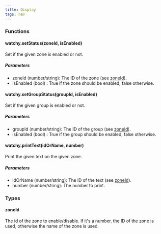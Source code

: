```yaml
---
title: Display
tags: nav
---
```


### Functions
#### watchy.setStatus(zoneId, isEnabled)
Set if the given zone is enabled or not.

##### Parameters
- zoneId (number/string): The ID of the zone (see [zoneId](#zoneId)).
- isEnabled (bool) : True if the zone should be enabled, false otherwise.

#### watchy.setGroupStatus(groupId, isEnabled)
Set if the given group is enabled or not.

##### Parameters
- groupId (number/string): The ID of the group (see [zoneId](#zoneId)).
- isEnabled (bool) : True if the group should be enabled, false otherwise.

#### watchy.printText(idOrName, number)
Print the given text on the given zone.

##### Parameters
- idOrName (number/string): The ID of the text (see [zoneId](#zoneId)).
- number (number/string): The number to print.

### Types
#### zoneId
The id of the zone to enable/disable. If it's a number, the ID of the zone is used, otherwise the name of the zone is used.